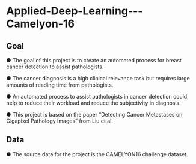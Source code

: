 # Applied-Deep-Learning---Camelyon-16

## Goal

● The goal of this project is to create an automated process for breast cancer detection to assist pathologists.

● The cancer diagnosis is a high clinical relevance task but requires large amounts of reading time from pathologists.

● An automated process to assist pathologists in cancer detection could help to reduce their workload and reduce the subjectivity in diagnosis.

● This project is based on the paper “Detecting Cancer Metastases on Gigapixel Pathology Images” from Liu et al.

## Data

● The source data for the project is the CAMELYON16 challenge dataset.
